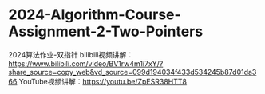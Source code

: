 # 2024-Algorithm-Course-Assignment-2-Two-Pointers
2024算法作业-双指针
bilibili视频讲解：https://www.bilibili.com/video/BV1rw4m1i7xY/?share_source=copy_web&vd_source=099d194034f433d534245b87d01da366
YouTube视频讲解：https://youtu.be/ZpESR38HTT8
